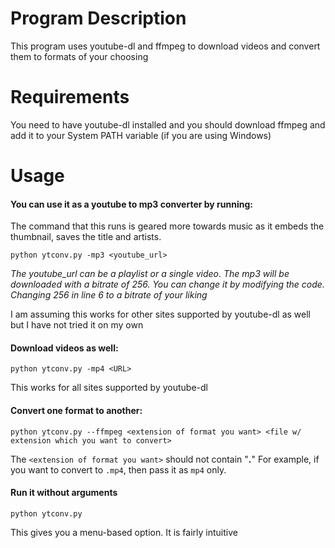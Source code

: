# Program Description 

This program uses youtube-dl and ffmpeg to download videos and convert them to formats of your choosing 


# Requirements 

You need to have youtube-dl installed and you should download ffmpeg and add it to your System PATH variable (if you are using Windows)


# Usage 

#### You can use it as a youtube to mp3 converter by running: 
The command that this runs is geared more towards music as it embeds the thumbnail, saves the title and artists.

```
python ytconv.py -mp3 <youtube_url>
```
*The youtube_url can be a playlist or a single video*.
*The mp3 will be downloaded with a bitrate of 256. You can change it by modifying the code. Changing 256 in line 6 to a bitrate of your liking* 
 
I am assuming this works for other sites supported by youtube-dl as well but I have not tried it on my own 



#### Download videos as well: 
```
python ytconv.py -mp4 <URL>
```

This works for all sites supported by youtube-dl 


#### Convert one format to another: 
```
python ytconv.py --ffmpeg <extension of format you want> <file w/ extension which you want to convert> 
```

The `<extension of format you want>` should not contain "**.**" 
For example, if you want to convert to `.mp4`, then pass it as `mp4` only. 

#### Run it without arguments
```
python ytconv.py
```

This gives you a menu-based option. It is fairly intuitive

 